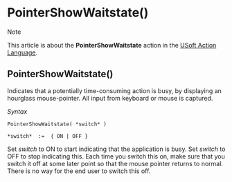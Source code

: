 # PointerShowWaitstate()



> [!NOTE]
> This article is about the **PointerShowWaitstate** action in the [USoft Action Language](/docs/Task%20flow/Action%20Language%20reference/USoft%20Action%20Language.md).

## **PointerShowWaitstate()**

Indicates that a potentially time-consuming action is busy, by displaying an hourglass mouse-pointer. All input from keyboard or mouse is captured.

*Syntax*
 

```
PointerShowWaitstate( *switch* )

*switch*  :=  { ON | OFF }
```

Set *switch* to ON to start indicating that the application is busy. Set *switch* to OFF to stop indicating this. Each time you switch this on, make sure that you switch it off at some later point so that the mouse pointer returns to normal. There is no way for the end user to switch this off.